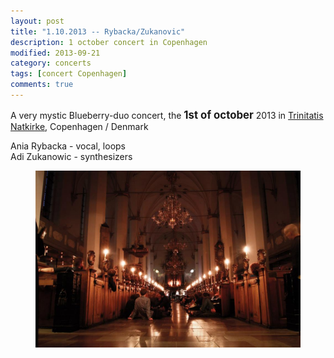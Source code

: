 ```yaml
---
layout: post
title: "1.10.2013 -- Rybacka/Zukanovic"
description: 1 october concert in Copenhagen
modified: 2013-09-21
category: concerts
tags: [concert Copenhagen]
comments: true
---
```

A very mystic Blueberry-duo concert, the <big>**1st of october**</big>
 2013 in <a href="http://www.facebook.com/trinitatisnatkirke"> Trinitatis Natkirke</a>, Copenhagen / Denmark<br>


Ania Rybacka - vocal, loops <br>
Adi Zukanowic - synthesizers


<figure>
   <img src="/images/Trinitatis Natkirke.jpg">
</figure>
